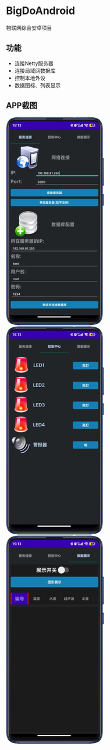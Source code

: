 # BigDoAndroid
物联网综合安卓项目

## 功能
- 连接Netty服务器
- 连接局域网数据库
- 控制本地外设
- 数据图标、列表显示

## APP截图
![连接页面](https://github.com/Tang-JingWei/BigDoAndroid/blob/master/app-imgs/1.jpg)
![控制页面](https://github.com/Tang-JingWei/BigDoAndroid/blob/master/app-imgs/2.jpg)
![数据展示](https://github.com/Tang-JingWei/BigDoAndroid/blob/master/app-imgs/3.jpg)


